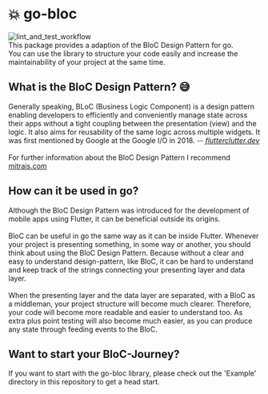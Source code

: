 # 💥 go-bloc
![lint_and_test_workflow](https://github.com/hijgo/go-bloc/actions/workflows/lint_and_test.yaml/badge.svg)<br/>
This package provides a adaption of the BloC Design Pattern for go.<br/>
You can use the library to structure your code easily and increase the maintainability of your project at the same time.<br/>

## What is the BloC Design Pattern? 😅
Generally speaking, BLoC (Business Logic Component) is a design pattern enabling developers to efficiently and conveniently manage state across their apps without a tight coupling between the presentation (view) and the logic. It also aims for reusability of the same logic across multiple widgets. It was first mentioned by Google at the Google I/O in 2018.
 -- <cite>[flutterclutter.dev](https://www.flutterclutter.dev/flutter/basics/what-is-the-bloc-pattern/2021/2084/)</cite>
 <br/>
 <br/>
 For further information about the BloC Design Pattern I recommend [mitrais.com](https://www.mitrais.com/news-updates/getting-started-with-flutter-bloc-pattern/)
 
## How can it be used in go? 
Although the BloC Design Pattern was introduced for the development of mobile apps using Flutter, it can be beneficial outside its origins.
<br/><br/>
BloC can be useful in go the same way as it can be inside Flutter. Whenever your project is presenting something, in some way or another, you should think about using the BloC Design Pattern. Because without a clear and easy to understand design-pattern, like BloC, it can be hard to understand and keep track of the strings connecting your presenting layer and data layer.<br/><br/>
When the presenting layer and the data layer are separated, with a BloC as a middleman, your project structure will become much clearer. Therefore, your code will become more readable and easier to understand too. As extra plus point testing will also become much easier, as you can produce any state through feeding events to the BloC.

## Want to start your BloC-Journey?
If you want to start with the go-bloc library, please check out the 'Example' directory in this repository to get a head start.
